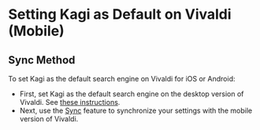 # Setting Kagi as Default on Vivaldi (Mobile)

## Sync Method

To set Kagi as the default search engine on Vivaldi for iOS or Android:

- First, set Kagi as the default search engine on the desktop version of Vivaldi. See [these instructions](./vivaldi-desktop.md).
- Next, use the [Sync](https://help.vivaldi.com/android/android-tools/android-sync/) feature to synchronize your settings with the mobile version of Vivaldi.
